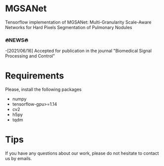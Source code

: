# MGSANet
Tensorflow implementation of MGSANet: Multi-Granularity Scale-Aware Networks for Hard Pixels Segmentation of Pulmonary Nodules

### 🔥NEWS🔥
-[2021/06/16] Accepted for publication in the journal "Biomedical Signal Processing and Control"

# Requirements
Please, install the following packages
* numpy
* tensorflow-gpu>=1.14
* cv2
* h5py
* tqdm

# Tips
If you have any questions about our work, please do not hesitate to contact us by emails.
